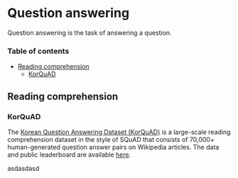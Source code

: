 # Question answering

Question answering is the task of answering a question.

### Table of contents

- [Reading comprehension](#reading-comprehension)
  - [KorQuAD](#korquad)
  
## Reading comprehension
  
### KorQuAD

The [Korean Question Answering Dataset (KorQuAD)](https://arxiv.org/abs/1909.07005) is a large-scale reading comprehension
dataset in the style of SQuAD that consists of 70,000+ human-generated question answer pairs on Wikipedia articles. The
data and public leaderboard are available [here](https://korquad.github.io/).

asdasdasd